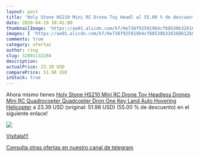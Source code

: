 ```yaml
---
layout: post
title: 'Holy Stone HS210 Mini RC Drone Toy Headl al 55.00 % de descuento'
date: 2020-04-19 10:41:00
thumbnailImage: 'https://ae01.alicdn.com/kf/He736f925919b4cf68530b326168612b8o/Holy-Stone-HS210-Mini-RC-Drone-Toy-Headless-Drones-Mini-RC-Quadrocopter-Quadcopter-Dron-One-Key.jpg_350x350._SL200_.jpg'
images: [ 'https://ae01.alicdn.com/kf/He736f925919b4cf68530b326168612b8o/Holy-Stone-HS210-Mini-RC-Drone-Toy-Headless-Drones-Mini-RC-Quadrocopter-Quadcopter-Dron-One-Key.jpg_350x350._SL200_.jpg' ]
comments: true
category: ofertas
author: ring
slug: 32891132284
description:
actualPrice: 23.39 USD
comparePrice: 51.98 USD
inStock: true
---
```


Ahora mismo tienes [Holy Stone HS210 Mini RC Drone Toy Headless Drones Mini RC Quadrocopter Quadcopter Dron One Key Land Auto Hovering Helicopter](https://www.amazon.com/dp/32891132284/?tag=redken08-20) a 23.39 USD (original: 51.98 USD) (55.00 %  de descuento) en el siguiente enlace!

[![](https://ae01.alicdn.com/kf/He736f925919b4cf68530b326168612b8o/Holy-Stone-HS210-Mini-RC-Drone-Toy-Headless-Drones-Mini-RC-Quadrocopter-Quadcopter-Dron-One-Key.jpg_350x350._SL200_.jpg)](https://www.amazon.com/dp/32891132284/?tag=redken08-20)

[Visítala!!!](https://www.amazon.com/dp/32891132284/?tag=redken08-20)

[Consulta otras ofertas en nuestro canal de telegram](https://t.me/s/ofertas25)
